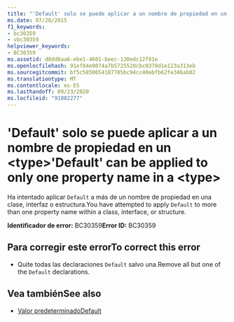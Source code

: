 ```yaml
---
title: "'Default' solo se puede aplicar a un nombre de propiedad en un <type>"
ms.date: 07/20/2015
f1_keywords:
- bc30359
- vbc30359
helpviewer_keywords:
- BC30359
ms.assetid: d8dd0aa6-ebe1-4601-beec-130edc12f81e
ms.openlocfilehash: 91ef84e9074a7b5725520cbc0378d1e123a313eb
ms.sourcegitcommit: bf5c5850654187705bc94cc40ebfb62fe346ab02
ms.translationtype: MT
ms.contentlocale: es-ES
ms.lasthandoff: 09/23/2020
ms.locfileid: "91082277"
---
```

# <a name="default-can-be-applied-to-only-one-property-name-in-a-type"></a><span data-ttu-id="d89b3-102">'Default' solo se puede aplicar a un nombre de propiedad en un \<type></span><span class="sxs-lookup"><span data-stu-id="d89b3-102">'Default' can be applied to only one property name in a \<type></span></span>

<span data-ttu-id="d89b3-103">Ha intentado aplicar `Default` a más de un nombre de propiedad en una clase, interfaz o estructura.</span><span class="sxs-lookup"><span data-stu-id="d89b3-103">You have attempted to apply `Default` to more than one property name within a class, interface, or structure.</span></span>  
  
 <span data-ttu-id="d89b3-104">**Identificador de error:** BC30359</span><span class="sxs-lookup"><span data-stu-id="d89b3-104">**Error ID:** BC30359</span></span>  
  
## <a name="to-correct-this-error"></a><span data-ttu-id="d89b3-105">Para corregir este error</span><span class="sxs-lookup"><span data-stu-id="d89b3-105">To correct this error</span></span>  
  
- <span data-ttu-id="d89b3-106">Quite todas las declaraciones `Default` salvo una.</span><span class="sxs-lookup"><span data-stu-id="d89b3-106">Remove all but one of the `Default` declarations.</span></span>  
  
## <a name="see-also"></a><span data-ttu-id="d89b3-107">Vea también</span><span class="sxs-lookup"><span data-stu-id="d89b3-107">See also</span></span>

- [<span data-ttu-id="d89b3-108">Valor predeterminado</span><span class="sxs-lookup"><span data-stu-id="d89b3-108">Default</span></span>](../language-reference/modifiers/default.md)
